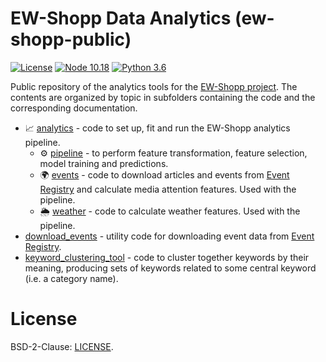 # EW-Shopp Data Analytics (ew-shopp-public)

[![License](https://img.shields.io/badge/License-BSD%202--Clause-blue.svg)](./LICENSE) [![Node 10.18](https://img.shields.io/badge/node-10.18.1-blue.svg)](https://nodejs.org/docs/latest-v10.x/api/)  [![Python 3.6](https://img.shields.io/badge/python-3.6+-blue.svg)](https://www.python.org/downloads/release/python-360/) 

Public repository of the analytics tools for the [EW-Shopp project][ew_shopp_link]. The contents are organized by topic in subfolders containing the code and the corresponding documentation.    

* 📈 [analytics](analytics/) - code to set up, fit and run the EW-Shopp analytics pipeline. 
    * ⚙️ [pipeline](analytics/pipeline/) - to perform feature transformation, feature selection, model training and predictions.    
    * 🌍 [events](analytics/events/) - code to download articles and events from [Event Registry][er_link] and calculate media attention features. Used with the pipeline.    
    * 🌦️ [weather](analytics/weather/) - code to calculate weather features. Used with the pipeline. 
* [download_events](download_events/) - utility code for downloading event data from [Event Registry][er_link]. 
* [keyword_clustering_tool](keyword_clustering/) - code to cluster together keywords by their meaning, producing sets of keywords related to some central keyword (i.e. a category name). 

# License    

BSD-2-Clause: [LICENSE](./LICENSE).
 
[er_link]: http://eventregistry.org/
[ew_shopp_link]: https://www.ew-shopp.eu/